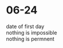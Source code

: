# 06-24                               
date of first day<br>
nothing is impossible<br>
nothing is permnent
